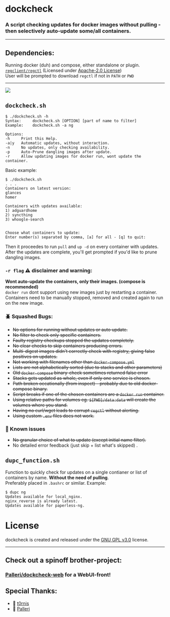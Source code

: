 # dockcheck
### A script checking updates for docker images **without pulling** - then selectively auto-update some/all containers.  
___

## Dependencies:
Running docker (duh) and compose, either standalone or plugin.   
[`regclient/regctl`](https://github.com/regclient/regclient) (Licensed under [Apache-2.0 License](http://www.apache.org/licenses/LICENSE-2.0))   
User will be prompted to download `regctl` if not in `PATH` or `PWD`
___


![](https://github.com/mag37/dockcheck/blob/main/example.gif)

## `dockcheck.sh`
```
$ ./dockcheck.sh -h
Syntax:     dockcheck.sh [OPTION] [part of name to filter]
Example:    dockcheck.sh -a ng

Options:
-h     Print this Help.
-a|y   Automatic updates, without interaction.
-n     No updates, only checking availability.
-p     Auto-Prune dangling images after update.
-r     Allow updating images for docker run, wont update the container.
```

Basic example:
```
$ ./dockcheck.sh
. . .
Containers on latest version:
glances
homer

Containers with updates available:
1) adguardhome
2) syncthing
3) whoogle-search


Choose what containers to update:
Enter number(s) separated by comma, [a] for all - [q] to quit:

```
Then it proceedes to run `pull` and `up -d` on every container with updates.   
After the updates are complete, you'll get prompted if you'd like to prune dangling images.

### `-r flag` :warning: disclaimer and warning:
**Wont auto-update the containers, only their images. (compose is recommended)**   
`docker run` dont support using new images just by restarting a container.  
Containers need to be manually stopped, removed and created again to run on the new image.


### :beetle: Squashed Bugs:
- ~~No options for running without updates or auto update.~~
- ~~No filter to check only specific containers.~~
- ~~Faulty registry checkups stopped the updates completely.~~
- ~~No clear checks to skip containers producing errors.~~
- ~~Multi-digest images didn't correctly check with registry, giving false positives on updates.~~
- ~~Not working with filenames other than `docker-compose.yml`~~
- ~~Lists are not alphabetically sorted (due to stacks and other parameters)~~
- ~~Old `docker-compose` binary-check sometimes returned false error~~
- ~~Stacks gets updated as whole, even if only one service is chosen.~~
- ~~Path broken occationally (from inspect) - probably due to old docker-compose binary.~~
- ~~Script breaks if one of the chosen containers are a `docker run` container.~~
- ~~Using relative paths for volumes eg. `${PWD}/data:data` will create the volumes where you stand.~~
- ~~Having no curl/wget leads to corrupt `regctl` without alerting.~~
- ~~Using custom `.env` files does not work.~~

### :hammer: Known issues
- ~~No granular choice of what to update (except initial name filter).~~
- No detailed error feedback (just skip + list what's skipped) .

## `dupc_function.sh`
Function to quickly check for updates on a single contianer or list of containers by name. **Without the need of pulling**.  
Preferably placed in `.bashrc` or similar.
Example:
```
$ dupc ng
Updates available for local_nginx.
nginx_reverse is already latest.
Updates available for paperless-ng.
```
# License
dockcheck is created and released under the [GNU GPL v3.0](https://www.gnu.org/licenses/gpl-3.0-standalone.html) license.
___

## Check out a spinoff brother-project:
### [Palleri/dockcheck-web](https://github.com/Palleri/dockcheck-web) for a WebUI-front!

## Special Thanks:
- :bison: [t0rnis](https://github.com/t0rnis)   
- :leopard: [Palleri](https://github.com/Palleri)
